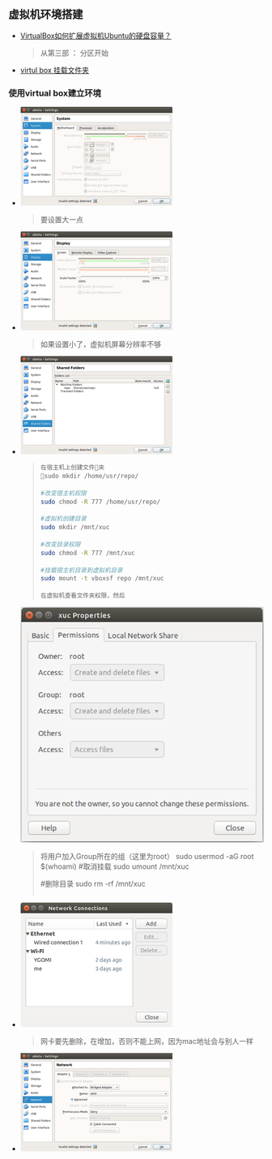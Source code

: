 ## 虚拟机环境搭建

* [VirtualBox如何扩展虚拟机Ubuntu的硬盘容量？](https://blog.csdn.net/ouyang_peng/article/details/53261599)
  >从第三部 ： 分区开始
* [virtul box 挂载文件夹](https://blog.csdn.net/a962804835/article/details/72820355)

### 使用virtual box建立环境

* ![设置内存](../_images/memory.png)
  >要设置大一点
* ![设置显存](../_images/video.png)
  >如果设置小了，虚拟机屏幕分辨率不够
* ![设置共享文件夹](../_images/sharefolder-settings.png)
  >```bash
  >在宿主机上创建文件夹
  >sudo mkdir /home/usr/repo/
  >
  >#改变宿主机权限
  >sudo chmod -R 777 /home/usr/repo/
  >
  >#虚拟机创建目录
  >sudo mkdir /mnt/xuc
  >
  >#改变目录权限
  >sudo chmod -R 777 /mnt/xuc
  >
  >#挂载宿主机目录到虚拟机目录
  >sudo mount -t vboxsf repo /mnt/xuc
  >
  >在虚拟机查看文件夹权限，然后
   ![p](../_images/permission.png)
  >将用户加入Group所在的组（这里为root）
  >sudo usermod -aG root $(whoami)
  >#取消挂载
  >sudo umount /mnt/xuc
  >
  >#删除目录
  >sudo rm -rf /mnt/xuc
  >```bash

* ![网卡设置](../_images/network-adaptor.png)
  >网卡要先删除，在增加，否则不能上网，因为mac地址会与别人一样
* ![网络设置](../_images/network-settings.png)